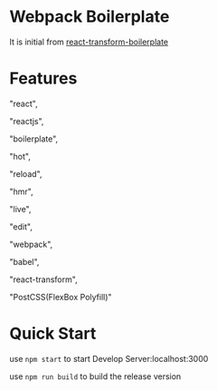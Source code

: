 # Webpack Boilerplate

It is initial from [react-transform-boilerplate](https://github.com/gaearon/react-transform-boilerplate)

# Features

"react",

"reactjs",

"boilerplate",

"hot",

"reload",

"hmr",

"live",

"edit",

"webpack",

"babel",

"react-transform",

"PostCSS(FlexBox Polyfill)"

# Quick Start
use `npm start` to start Develop Server:localhost:3000

use `npm run build` to build the release version
